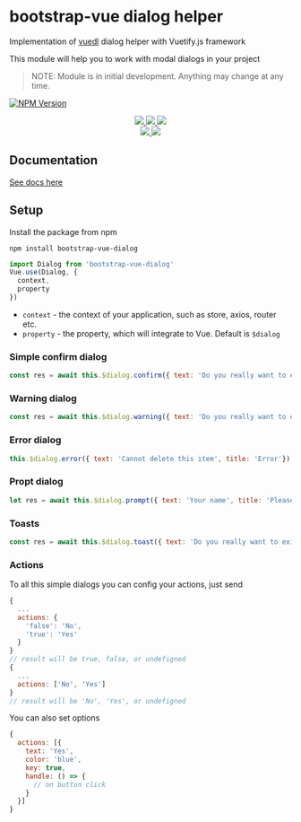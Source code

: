 # bootstrap-vue dialog helper

Implementation of [vuedl](https://github.com/yariksav/vuedl) dialog helper with Vuetify.js framework

This module will help you to work with modal dialogs in your project

> NOTE: Module is in initial development. Anything may change at any time.

[![NPM Version][npm-image]][npm-url]

<p align="center">
  <a href="https://cdnjs.com/libraries/bootstrap-vue-dialog">
    <img src="https://img.shields.io/cdnjs/v/bootstrap-vue-dialog.svg">
  </a>
  <a href="https://www.npmjs.org/package/bootstrap-vue-dialog">
    <img src="https://img.shields.io/npm/v/bootstrap-vue-dialog">
  </a>
  <a href="https://npmcharts.com/compare/bootstrap-vue-dialog?minimal=true">
    <img src="http://img.shields.io/npm/dm/bootstrap-vue-dialog.svg">
  </a>
  <br>
  <a href="http://img.badgesize.io/https://unpkg.com/bootstrap-vue-dialog/dist/bootstrap-vue-dialog.js?compression=gzip&label=gzip%20size:%20JS">
    <img src="http://img.badgesize.io/https://unpkg.com/bootstrap-vue-dialog/dist/bootstrap-vue-dialog.cjs.js?compression=gzip&label=gzip%20size:%20JS">
  </a>
  <a href="LICENSE">
    <img src="https://img.shields.io/badge/License-MIT-yellow.svg">
  </a>
</p>

## Documentation
[See docs here](https://github.com/yariksav/vuedl#readme)

## Setup

Install the package from npm

```npm
npm install bootstrap-vue-dialog
```

```javascript
import Dialog from 'bootstrap-vue-dialog'
Vue.use(Dialog, {
  context,
  property
})
```

+ `context` - the context of your application, such as store, axios, router etc.
+ `property` - the property, which will integrate to Vue. Default is `$dialog`

### Simple confirm dialog
```js
const res = await this.$dialog.confirm({ text: 'Do you really want to exit?'})
```

### Warning dialog
```js
const res = await this.$dialog.warning({ text: 'Do you really want to exit?', title: 'Warning'})
```

### Error dialog
```js
this.$dialog.error({ text: 'Cannot delete this item', title: 'Error'})
```

### Propt dialog
```js
let res = await this.$dialog.prompt({ text: 'Your name', title: 'Please input your name' })
```

### Toasts
```js
const res = await this.$dialog.toast({ text: 'Do you really want to exit?'})
```

### Actions
To all this simple dialogs you can config your actions, just send
```js
{
  ...
  actions: {
    'false': 'No',
    'true': 'Yes'
  }
}
// result will be true, false, or undefigned
{
  ...
  actions: ['No', 'Yes']
}
// result will be 'No', 'Yes', or undefigned

```
You can also set options
```js
{
  actions: [{
    text: 'Yes',
    color: 'blue',
    key: true,
    handle: () => {
      // on button click
    }
  }]
}
```


[npm-image]: https://img.shields.io/npm/v/bootstrap-vue-dialog.svg?style=flat-square
[npm-url]: https://npmjs.org/package/bootstrap-vue-dialog
